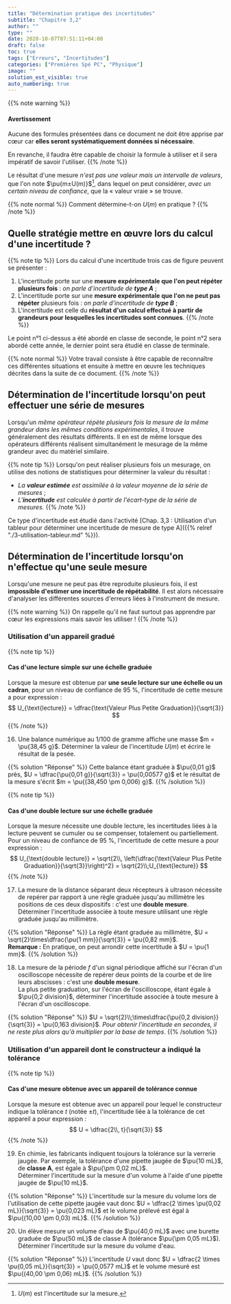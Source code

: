 ```yaml
---
title: "Détermination pratique des incertitudes"
subtitle: "Chapitre 3,2"
author: ""
type: ""
date: 2020-10-07T07:51:11+04:00
draft: false
toc: true
tags: ["Erreurs", "Incertitudes"]
categories: ["Premières Spé PC", "Physique"]
image: ""
solution_est_visible: true
auto_numbering: true
---
```

[^1]: $U(m)$ est l'incertitude sur la mesure.

{{% note warning %}}

#### Avertissement

Aucune des formules présentées dans ce document ne doit être apprise par cœur car **elles seront systématiquement données si nécessaire**.

En revanche, il faudra être capable de choisir la formule à utiliser et il sera impératif de savoir l'utiliser.
{{% /note %}}

Le résultat d'une mesure *n'est pas une valeur mais un intervalle de valeurs*, que l'on note $\pu{m±U(m)}$[^1], dans lequel on peut considérer, *avec un certain niveau de confiance*, que la «&nbsp;valeur vraie&nbsp;» se trouve.

{{% note normal %}}
Comment détermine-t-on $U(m)$ en pratique&nbsp;?
{{% /note %}}

## Quelle stratégie mettre en œuvre lors du calcul d'une incertitude&nbsp;?

{{% note tip %}}
Lors du calcul d'une incertitude trois cas de figure peuvent se présenter&nbsp;:

1. L'incertitude porte sur une **mesure expérimentale que l'on peut répéter
  plusieurs fois**&nbsp;: *on parle d'incertitude de **type A***&nbsp;;
2. L'incertitude porte sur une **mesure expérimentale que l'on ne peut pas
  répéter** plusieurs fois&nbsp;: *on parle d'incertitude de **type B***&nbsp;;
3. L'incertitude est celle du **résultat d'un calcul effectué à partir de
  grandeurs pour lesquelles les incertitudes sont connues**.
{{% /note %}}

Le point n°1 ci-dessus a été abordé en classe de seconde, le point n°2 sera abordé cette année, le dernier point sera étudié en classe de terminale.

{{% note normal %}}
Votre travail consiste à être capable de reconnaître ces différentes situations et
ensuite à mettre en œuvre les techniques décrites dans la suite de ce document.
{{% /note %}}

## Détermination de l'incertitude lorsqu'on peut effectuer une série de mesures

Lorsqu'un *même opérateur répète plusieurs fois la mesure de la même
grandeur dans les mêmes conditions expérimentales*, il trouve généralement des
résultats différents. Il en est de même lorsque des opérateurs différents
réalisent simultanément le mesurage de la même grandeur avec du matériel
similaire.

{{% note tip %}}
Lorsqu'on peut réaliser plusieurs fois un mesurage, on utilise des notions de statistiques pour déterminer la valeur du résultat&nbsp;:

- *La **valeur estimée** est assimilée à la valeur moyenne de la série de mesures*&nbsp;;
- *L'**incertitude** est calculée à partir de l'écart-type de la série de mesures.*
{{% /note %}}

<!--
### La valeur moyenne d'une série de mesures est une grandeur aléatoire

Un corrigé de cette activité se trouve à l'adresse&nbsp;: 
{{< remote "https://repl.it/@dlatreyte/incertitudes" "https://repl.it/@dlatreyte/incertitudes" >}}.

La mesure $\Delta t$ de la durée de chute d'un objet depuis une fenêtre a 
été répétée 16 fois avec un chronomètre de qualité. Les résultats 
obtenus, exprimés en seconde, sont les suivants&nbsp;:

<center>

|  |  |  |  |  |  |  |  |
|:-:|:-:|:-:|:-:|:-:|:-:|:-:|:-:|
| 1,38 | 1,45 | 1,41 | 1,45 | 1,43 | 1,41 | 1,46 | 1,39 |
|  |  |  |  |  |  |  |  |
| 1,43 | 1,48 | 1,38 | 1,44 | 1,40 | 1,42 | 1,39 | 1,44 |

</center>

1. Se rendre à l'adresse&nbsp;: {{< remote "https://repl.it/@dlatreyte/incertitudeeleves" "https://repl.it/@dlatreyte/incertitudeeleves" >}} et cliquer sur le bouton `fork`, juste à côté de `run`.

2. Exécuter le programme de façon à connaître la moyenne de l'ensemble des valeurs. Noter cette valeur.

{{% solution "Résultat" %}}
La valeur de la moyenne est $\Delta t\_{m} = \pu{1,4225 s}$.
{{% /solution %}}

3. À quoi servent les instructions du programme qui s'étendent de la ligne 6 à 
la ligne 8&nbsp;?
{{% solution "Résultat" %}}
Les instructions réalisent le calcul de la somme de tous les éléments de la 
liste de valeurs passée en argument. La variable `somme` contient tout 
d'abord l'élément neutre de l'addition. À chaque tour de boucle on 
récupère une nouvelle valeur dans la liste et on l'ajoute à la valeur 
référencée par la variable `somme`.
{{% /solution %}}

{{% note important %}}
#### Point Python 
L'instruction
```python
for elt in une_liste:
```
 doit être lue de la façon suivante&nbsp;: «&nbsp;*Pour chaque élément `elt` de la liste 
`une_liste` faire ...*&nbsp;».
{{% /note %}}

4. Modifier l'instruction `moyenne = calcul_moyenne(valeurs)` de façon à ce 
qu'elle ne calcule la moyenne que des 6 première valeurs. Noter cette valeur.

{{% solution "Réponse" %}}
`moyenne = calcul_moyenne(valeurs[:6])`.

La valeur de la moyenne est $\Delta t\_{m} = \pu{1,4216666666666666 s}$.
{{% /solution %}}

{{% note important %}}
#### Point Python

Une liste est une **structure de données indicées** &nbsp;: on *accède/manipule 
les éléments d'une liste à partir de leur position dans la liste (la 
première position a 0 pour indice)* . Il est possible de ne prendre en compte 
qu'un nombre restreint d'éléments dans une liste (*Attention&nbsp;:* en Python les 
intervalles sont toujours du type $[a, b [$ c'est à dire fermé pour la borne 
inférieure, ouvert pour la borne supérieure)&nbsp;:

```python
>>> liste = [1, 2, 3, 4]
>>> liste[0]  # Premier élément
>>> liste[len(liste) - 1]  # Dernier élément (len donne le nombre d'éléments)
>>> liste[:3]  # Trois premiers éléments (d'indices 0, 1 et 2) [1, 2, 3]
```
{{% /note %}}

5. Pourquoi les deux moyennes calculées aux questions précédentes ne 
sont-elles pas égales&nbsp;?

{{% solution "Réponse" %}}
On a calculé des moyennes de séries différentes, il est donc normal que ces 
moyennes soient différentes.
{{% /solution %}}

6. Comment faire en sorte que la valeur moyenne caractérise au mieux «&nbsp;la chute 
de l'objet depuis la fenêtre&nbsp;»&nbsp;?

{{% solution "Réponse" %}}
Il faut réaliser le plus grand nombre d'expériences possible.
{{% /solution %}}

### Incertitude de répétabilité

L'incertitude de mesure $U(m)$ correspondant à des mesures répétées d'une même 
grandeur est appelée **incertitude de répétabilité** . Elle est liée à 
l'**écart-type** de la série de mesures.

{{% note tip %}}
* Pour une série de $n$ *mesures indépendantes* donnant des valeurs 
  mesurées $m\_{k}$ l'écart-type de la série de mesures est donné par la formule&nbsp;:
$$ \sigma \_{n - 1} = \sqrt{\dfrac{\sum\_{k = 1}^n (m\_{k} -
   \overline{m})^2}{n - 1}} $$
où $\overline{m}$ est la valeur moyenne de la série de mesures.  
L'écart type est obtenu en utilisant les fonctions statistiques d'une calculatrice, d'un tableur ou d'un programme écrit en Python.

* L'**incertitude de répétabilité**  associée à la mesure se calcule alors grâce à la formule&nbsp;:
$$ U (m) = k \hspace{0.17em} \dfrac{\sigma \_{n - 1}}{\sqrt{n}} $$

Elle dépend du nombre $n$ de mesures indépendantes réalisées, de l'écart type de la série de mesures et d'un coefficient $k$ appelé **facteur d'élargissement**  (ou coefficient de Student).

* Le **facteur d'élargissement** $k$ dépend du *nombre de mesures réalisées* $n$ et du *niveau de confiance* choisi.
{{% /note %}}

**Quelques valeurs de $k$&nbsp;:**

| nn | 2 | 3 | 4 | 5 | 6 | 7 | 8 | 9 | 10 | 11 | 12 | 13 | 14 | 15 | 16 |
|:-:|:-:|:-:|:-:|:-:|:-:|:-:|:-:|:-:|:-:|:-:|:-:|:-:|:-:|:-:|:-:|
| $k$ 95%| 12,7 | 4,30 | 3,18 | 2,78 | 2,57 | 2,45 | 2,37 | 2,31 | 2,26 | 2,23 | 2,20 | 2,18 | 2,16 | 2,15 | 2,13 |
| $k$ 99% | 63,7 | 9,93 | 5,84 | 4,60 | 4,03 | 3,71 | 3,50 | 3,36 | 3,25 | 3,17 | 3,11 | 3,06 | 3,01 | 2,98 | 2,95 |

7. Pour un *même nombre de mesures*, comment évolue $k$ avec le niveau de confiance&nbsp;? Qu'est-ce que cette évolution traduit&nbsp;?

{{% solution "Réponse" %}}
Pour un même nombre de mesures, $k\_{95 \, \text{\%}} < k\_{99 \, 
\text{\%}}$. Plus grande est l'incertitude $U (m)$, plus grande est la 
probabilité que la «&nbsp;valeur vraie&nbsp;» se trouve dans l'intervalle 
$\overline{m} \pm U (m)$.
{{% /solution %}}

8. Pour un *même niveau de confiance* , comment évolue $k$ avec le nombre de 
mesures réalisées&nbsp;? Qu'est-ce que cette évolution traduit&nbsp;?

{{% solution "Réponse" %}}
$k$ diminue lorsque le nombre de mesures augmente. Plus le nombre de mesures 
est grand, plus la valeur moyenne de la série est représentative de la valeur 
mesurée et plus petit peut donc être l'intervalle autour de cette valeur 
moyenne. On retrouve l'idée qu'il est préférable de faire un grand nombre de 
mesures.
{{% /solution %}}

#### Pourquoi choisir l'écart type&nbsp;?

<figure>
<img src="/terminales-pc/chap-0/Chap-0-2-1.png" width="70%" />
</figure>

Le programme Python utilisé dans cette séance comporte la fonction `calcul_ecarts_a_moyenne`. Cette dernière calcule la somme des écarts à la valeur moyenne&nbsp;:

$$ \sum\_{k = 1}^n (m\_{k} - \overline{m}) $$

9. Faire en sorte que le programme appelle la fonction `calcul_ecarts_a_moyenne` (prendre les lignes 60 et 61 comme exemple) et calcule ainsi la somme des écarts à la moyenne. Que penser de la valeur obtenue&nbsp;? Était-ce prévisible&nbsp;?

{{% solution "Réponse" %}}
```python
ecart = calcul_ecarts_a_moyenne(valeurs)
print("Écart à la valeur moyenne&nbsp;: {}".format(ecart))
```
La valeur obtenue est $\pu{-2,6645352591003757e{- 15}}$, soit 0. 
C'était tout à fait prévisible puisque la valeur moyenne est le point 
d'équilibre de la série de valeurs&nbsp;: *les écarts positifs sont donc compensés par les écarts négatifs.*
{{% /solution %}}

10. L'écart-type ne considère pas les écarts à la valeur moyenne mais les 
carrés de ces écarts (cf. formule ci-dessus). Ils ne peuvent donc pas se 
compenser. Après analyse du code de la fonction `calcul_ecarts_a_moyenne`, compléter le code de la fonction `calcul_ecart_type`.

{{% solution "Réponse" %}}
```python
somme = 0
for valeur in liste_valeurs:
    somme = somme + (valeur - moyenne)**2
```
{{% /solution %}}

{{% note important %}}
#### Point Python
L'élévation à la puissance s'effectue à l'aide de l'opérateur `**`.
{{% /note %}}

11. Faire en sorte que le programme appelle la fonction `calcul_ecart_type` et 
qu'il affiche cette valeur. La noter.

{{% solution "Réponse" %}}
```python
ecart_type = calcul_ecart_type(valeurs)
print("Écart type&nbsp;: {}".format(ecart_type))
```
$\sigma \_{n - 1} = \pu{0,030000000000000023 s}$.
{{% /solution %}}

12. Compléter le code de la fonction `calcul_incertitude` à partir de la 
formule de l'incertitude donnée ci-dessus.

{{% solution "Réponse" %}}
`incertitude = k * ecart_type / m.sqrt(n)`
{{% /solution %}}

{{% note important %}}
#### Point Python
Lorsqu'on veut utiliser une fonction présente dans un module importé, il 
faut précéder ce nom par celui du module&nbsp;:

```python
import math as m
print(m.sin(m.pi))
```
{{% /note %}}

13. Faire en sorte que le programme appelle la fonction `calcul_incertitude` (prendre les lignes 60 et 61 comme exemple), avec la valeur de $k$ correspondant à un niveau de confiance de 95&nbsp;%, et qu'il affiche cette valeur. La noter.

{{% solution "Réponse" %}}
```python
incertitude_95 = calcul_incertitude(valeurs, 2.13)
print("Incertitude à 95 %&nbsp;: {}".format(incertitude_95))
```
$U (\Delta t) = \pu{0,01597500000000001 s}$.
{{% /solution %}}

14. Faire en sorte que le programme appelle la fonction `calcul_incertitude`, avec la valeur de $k$ correspondant à un niveau de confiance de 99&nbsp;%, et qu'il affiche cette valeur. La noter.

{{% solution "Réponse" %}}
```python
incertitude_99 = calcul_incertitude(valeurs, 2.95)
print("Incertitude à 99 %&nbsp;: {}".format(incertitude_99))
```
$U (\Delta t) = 0 {,} 02212500000000002 \text{s}$
{{% /solution %}}

15. Écrire le résultat de la mesure de la chute de l'objet depuis la fenêtre, 
avec un niveau de confiance à 95 % puis avec un niveau de confiance à 99 %.

{{% solution "Réponse" %}}
$\Delta t\_{95} = \pu{(1,43 \pm 0,02)  s}$ et $\Delta t\_{99} = \pu{(1,43 \pm 0,03) s}$.
{{% /solution %}}
-->

Ce type d'incertitude est étudié dans l'activité [Chap. 3,3 : Utilisation d'un tableur pour déterminer une incertitude de mesure de type A]({{% relref "./3-utilisation-tableur.md" %}}).

## Détermination de l'incertitude lorsqu'on n'effectue qu'une seule mesure

Lorsqu'une mesure ne peut pas être reproduite plusieurs fois, il est **impossible d'estimer une incertitude de répétabilité**. Il est alors nécessaire d'analyser les différentes sources d'erreurs liées à l'instrument de mesure.

{{% note warning %}}
On rappelle qu'il ne faut surtout pas apprendre par cœur les expressions mais savoir les utiliser&nbsp;!
{{% /note %}}

### Utilisation d'un appareil gradué

 {{% note tip %}}

#### Cas d'une lecture simple sur une échelle graduée

 <a href="" id="simple_mesure"> </a>
 Lorsque la mesure est obtenue par **une seule lecture sur une échelle ou un cadran**, pour un niveau de confiance de 95 %, l'incertitude de cette mesure a pour expression&nbsp;:
$$
U_{\text{lecture}} = \dfrac{\text{Valeur Plus Petite Graduation}}{\sqrt{3}}
$$
{{% /note %}}

16. Une balance numérique au 1/100 de gramme affiche une masse $m = \pu{38,45 g}$.
Déterminer la valeur de l'incertitude $U(m)$ et écrire le résultat de la pesée.

{{% solution "Réponse" %}}
 Cette balance étant graduée à $\pu{0,01 g}$ près, $U = \dfrac{\pu{0,01 g}}{\sqrt{3}} = \pu{0,00577 g}$ et le résultat de la mesure s'écrit $m = \pu{(38,450 \pm 0,006) g}$.
{{% /solution %}}

{{% note tip %}}

#### Cas d'une double lecture sur une échelle graduée

<a href="" id="double_mesure"> </a>
 Lorsque la mesure nécessite une double lecture, les incertitudes liées à la lecture peuvent se cumuler ou se compenser, totalement ou partiellement. Pour un niveau de confiance de 95 %, l'incertitude de cette mesure a pour expression&nbsp;:
 $$
 U_{\text{double lecture}} = \sqrt{2\\, \left(\dfrac{\text{Valeur Plus Petite Graduation}}{\sqrt{3}}\right)^2} = \sqrt{2}\\;U_{\text{lecture}}
 $$
 {{% /note %}}

 17. La mesure de la distance séparant deux récepteurs à ultrason nécessite de repérer par rapport à une règle graduée jusqu'au millimètre les positions de ces deux dispositifs&nbsp;: c'est une **double mesure**.  
 Déterminer l'incertitude associée à toute mesure utilisant une règle graduée jusqu'au millimètre.

 {{% solution "Réponse" %}}
 La règle étant graduée au millimètre, $U = \sqrt{2}\times\dfrac{\pu{1 mm}}{\sqrt{3}} = \pu{0,82 mm}$.  
 **Remarque&nbsp;:** En pratique, on peut arrondir cette incertitude à $U = \pu{1 mm}$.
 {{% /solution %}}

 18. La mesure de la période $f$ d'un signal périodique affiché sur l'écran d'un oscilloscope nécessite de repérer deux points de la courbe et de lire leurs abscisses&nbsp;: c'est une **double mesure**.  
La plus petite graduation, sur l'écran de l'oscilloscope, étant égale à $\pu{0,2 division}$, déterminer l'incertitude associée à toute mesure à l'écran d'un oscilloscope.

{{% solution "Réponse" %}}
$U = \sqrt{2}\\;\times\dfrac{\pu{0,2 division}}{\sqrt{3}} = \pu{0,163 division}$. *Pour obtenir l'incertitude en secondes, il ne reste plus alors qu'à multiplier par la base de temps*.
 {{% /solution %}}

### Utilisation d'un appareil dont le constructeur a indiqué la tolérance

 {{% note tip %}}

#### Cas d'une mesure obtenue avec un appareil de tolérance connue

Lorsque la mesure est obtenue avec un appareil pour lequel le constructeur indique la tolérance $t$ (notée $\pm t$), l'incertitude liée à la tolérance de cet appareil a pour expression&nbsp;:
$$
U = \dfrac{2\\, t}{\sqrt{3}}
$$
 {{% /note %}}

 19. En chimie, les fabricants indiquent toujours la tolérance sur la verrerie jaugée. Par exemple, la tolérance d'une pipette jaugée de $\pu{10 mL}$, de **classe A**, est égale à $\pu{\pm 0,02 mL}$.  
Déterminer l'incertitude sur la mesure d'un volume à l'aide d'une pipette jaugée de $\pu{10 mL}$.

{{% solution "Réponse" %}}
L'incertitude sur la mesure du volume lors de l'utilisation de cette pipette jaugée vaut donc $U =  \dfrac{2 \times \pu{0,02 mL}}{\sqrt{3}} = \pu{0,023 mL}$ et le volume prélevé est égal à $\pu{(10,00 \pm 0,03) mL}$.
{{% /solution %}}

20. Un élève mesure un volume d’eau de $\pu{40,0 mL}$ avec une burette graduée de $\pu{50 mL}$ de classe A (tolérance $\pu{\pm 0,05 mL}$).  
Déterminer l'incertitude sur la mesure du volume d'eau.

{{% solution "Réponse" %}}
L'incertitude $U$ vaut donc $U = \dfrac{2 \times \pu{0,05 mL}}{\sqrt{3}} = \pu{0,0577 mL}$ et le volume mesuré est $\pu{(40,00 \pm 0,06) mL}$.
{{% /solution %}}
